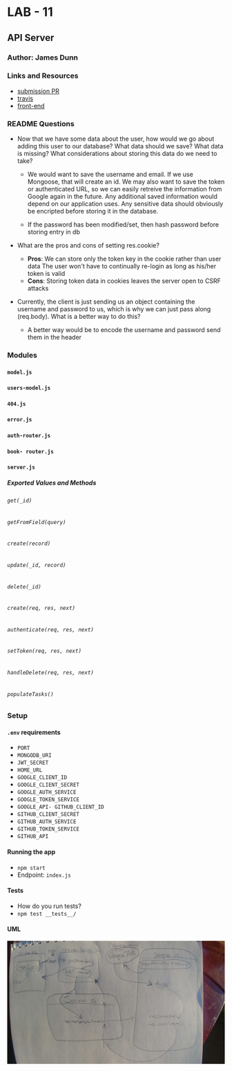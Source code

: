 # LAB - 11

## API Server

### Author: James Dunn

### Links and Resources

- [submission PR](https://github.com/james-401-advanced-javascript/lab-11/pull/1)
- [travis](https://travis-ci.com/james-401-advanced-javascript/lab-11)
- [front-end](https://jamesdunn-lab-11.herokuapp.com)

### README Questions

- Now that we have some data about the user, how would we go about adding this user to our database? What data should we save? What data is missing? What considerations about storing this data do we need to take?

  - We would want to save the username and email. If we use Mongoose, that will create an id. We may also want to save the token or authenticated URL, so we can easily retreive the information from Google again in the future. Any additional saved information would depend on our application uses. Any sensitive data should obviously be encripted before storing it in the database.

  - If the password has been modified/set, then hash password before storing entry in db

- What are the pros and cons of setting res.cookie?

  - **Pros**:
    We can store only the token key in the cookie rather than user data
    The user won't have to continually re-login as long as his/her token is valid
  - **Cons**:
    Storing token data in cookies leaves the server open to CSRF attacks

- Currently, the client is just sending us an object containing the username and password to us, which is why we can just pass along (req.body). What is a better way to do this?

  - A better way would be to encode the username and password send them in the header

### Modules

#### `model.js`

#### `users-model.js`

#### `404.js`

#### `error.js`

#### `auth-router.js`

#### `book- router.js`

#### `server.js`

##### Exported Values and Methods

###### `get(_id)`

###### `getFromField(query)`

###### `create(record)`

###### `update(_id, record)`

###### `delete(_id)`

###### `create(req, res, next)`

###### `authenticate(req, res, next)`

###### `setToken(req, res, next)`

###### `handleDelete(req, res, next)`

###### `populateTasks()`

### Setup

#### `.env` requirements

- `PORT`
- `MONGODB_URI`
- `JWT_SECRET`
- `HOME_URL`
- `GOOGLE_CLIENT_ID`
- `GOOGLE_CLIENT_SECRET`
- `GOOGLE_AUTH_SERVICE`
- `GOOGLE_TOKEN_SERVICE`
- `GOOGLE_API- GITHUB_CLIENT_ID`
- `GITHUB_CLIENT_SECRET`
- `GITHUB_AUTH_SERVICE`
- `GITHUB_TOKEN_SERVICE`
- `GITHUB_API`

#### Running the app

- `npm start`
- Endpoint: `index.js`

#### Tests

- How do you run tests?
- `npm test __tests__/`

#### UML

![UML](./images/lab-11.jpg)

